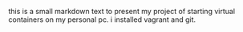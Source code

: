 this is a small markdown text to present my project of starting virtual containers on my personal pc. i installed vagrant and git. 
